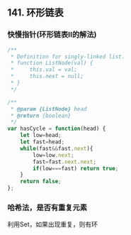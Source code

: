 ## 141. 环形链表

### 快慢指针(环形链表II的解法)

```javascript
/**
 * Definition for singly-linked list.
 * function ListNode(val) {
 *     this.val = val;
 *     this.next = null;
 * }
 */

/**
 * @param {ListNode} head
 * @return {boolean}
 */
var hasCycle = function(head) {
    let low=head;
    let fast=head;
    while(fast&&fast.next){
        low=low.next;
        fast=fast.next.next;
        if(low===fast) return true;
    }
    return false;
};
```

### 哈希法，是否有重复元素

利用Set，如果出现重复，则有环
